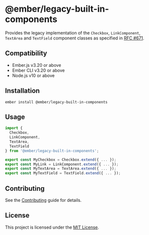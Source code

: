 @ember/legacy-built-in-components
==============================================================================

Provides the legacy implementation of the `Checkbox`, `LinkComponent`,
`TextArea` and `TextField` component classes as specified in [RFC #671][rfc].

[rfc]: https://github.com/emberjs/rfcs/blob/master/text/0671-modernize-built-in-components-1.md

Compatibility
------------------------------------------------------------------------------

* Ember.js v3.20 or above
* Ember CLI v3.20 or above
* Node.js v10 or above


Installation
------------------------------------------------------------------------------

```
ember install @ember/legacy-built-in-components
```


Usage
------------------------------------------------------------------------------

```js
import {
  Checkbox,
  LinkComponent,
  TextArea,
  TextField
} from '@ember/legacy-built-in-components';

export const MyCheckbox = Checkbox.extend({ ... });
export const MyLink = LinkComponent.extend({ ... });
export const MyTextArea = TextArea.extend({ ... });
export const MyTextField = TextField.extend({ ... });
```

Contributing
------------------------------------------------------------------------------

See the [Contributing](CONTRIBUTING.md) guide for details.


License
------------------------------------------------------------------------------

This project is licensed under the [MIT License](LICENSE.md).
